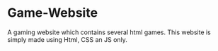 # Game-Website
A gaming website which contains several html games.
This website is simply made using Html, CSS an JS only.
